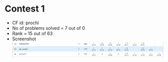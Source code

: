 # Contest 1
- CF id: prochi
- No of problems solved = 7 out of 0
- Rank = 15 out of 63
- Screenshot
 ![""](Contest_1.png)

